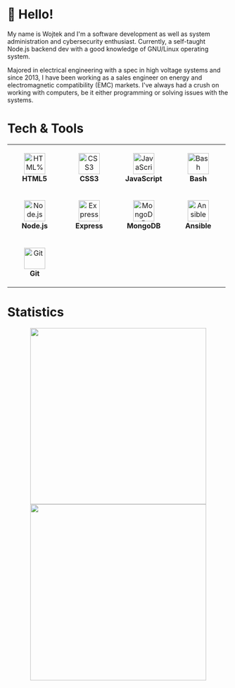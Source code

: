# :wave: Hello!

My name is Wojtek and I'm a software development as well as system administration and cybersecurity enthusiast. Currently, a self-taught Node.js backend dev with a good knowledge of GNU/Linux operating system.

Majored in electrical engineering with a spec in high voltage systems and since 2013, I have been working as a sales engineer on energy and electromagnetic compatibility (EMC) markets. I've always had a crush on working with computers, be it either programming or solving issues with the systems.

# Tech & Tools

<table align="center">
  <tr>
  <td align="center" height="108" width="108">
      <img
        src="https://cdn.jsdelivr.net/gh/devicons/devicon/icons/html5/html5-original.svg"
        width="48"
        height="48"
        alt="HTML%"
      />
      <br /><strong>HTML5</strong>
    </td>
    <td align="center" height="108" width="108">
      <img
        src="https://cdn.jsdelivr.net/gh/devicons/devicon/icons/css3/css3-original.svg"
        width="48"
        height="48"
        alt="CSS3"
      />
      <br /><strong>CSS3</strong>
    </td>
    <td align="center" height="108" width="108">
      <img
        src="https://cdn.jsdelivr.net/gh/devicons/devicon/icons/javascript/javascript-original.svg"
        width="48"
        height="48"
        alt="JavaScript"
      />
      <br /><strong>JavaScript</strong>
    </td>
    <td align="center" height="108" width="108">
      <img
        src="https://cdn.jsdelivr.net/gh/devicons/devicon/icons/bash/bash-original.svg"
        width="48"
        height="48"
        alt="Bash"
      />
      <br /><strong>Bash</strong>
    </td>
    </tr>
    <tr>
    <td align="center" height="108" width="108">
      <img
        src="https://cdn.jsdelivr.net/gh/devicons/devicon/icons/nodejs/nodejs-original.svg"
        width="48"
        height="48"
        alt="Node.js"
      />
      <br /><strong>Node.js</strong>
    </td>
    <td align="center" height="108" width="108">
      <img
        src="https://cdn.jsdelivr.net/gh/devicons/devicon/icons/express/express-original.svg"
        width="48"
        height="48"
        alt="Express"
      />
      <br /><strong>Express</strong>
    </td>
    <td align="center" height="108" width="108">
      <img
        src="https://cdn.jsdelivr.net/gh/devicons/devicon/icons/mongodb/mongodb-original.svg"
        width="48"
        height="48"
        alt="MongoDB"
      />
      <br /><strong>MongoDB</strong>
    </td>
    <td align="center" height="108" width="108">
      <img
        src="https://cdn.jsdelivr.net/gh/devicons/devicon/icons/ansible/ansible-original.svg"
        width="48"
        height="48"
        alt="Ansible"
      />
      <br /><strong>Ansible</strong>
    </td>
  </tr>
  <tr>
  <td align="center" height="108" width="108">
      <img
        src="https://cdn.jsdelivr.net/gh/devicons/devicon/icons/git/git-original.svg"
        width="48"
        height="48"
        alt="Git"
      />
      <br /><strong>Git</strong>
    </td>
  </tr>
</table>

# Statistics

<div align="center">
<img src="https://github-readme-stats.vercel.app/api?username=VeejayPL&show_icons=true&theme=nord&hide_border=true" width="400">

<img src="https://github-readme-streak-stats.herokuapp.com?user=VeejayPL&theme=nord&hide_border=true" width="400">
</div>
